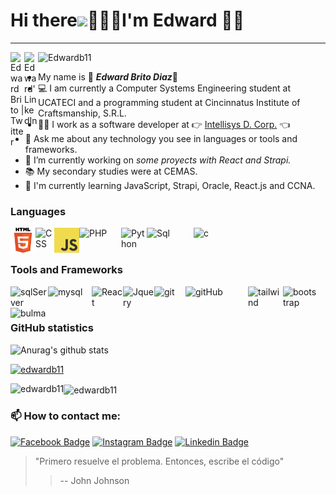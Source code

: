 # Hi there<img src="https://media.giphy.com/media/hvRJCLFzcasrR4ia7z/giphy.gif" width="35px">🙍🏻‍♂️I'm Edward 👨‍💻
---
<a href="https://twitter.com/brito_edward11">
  <img align="left" alt="Edward Brito | Twitter" width="22px" src="https://raw.githubusercontent.com/peterthehan/peterthehan/master/assets/twitter.svg" />
</a>

<a href="https://www.linkedin.com/in/edward-brito-diaz-b60909179/">
  <img align="left" alt="Edward' LinkedIn" width="22px" src="https://raw.githubusercontent.com/peterthehan/peterthehan/master/assets/linkedin.svg" />
</a>

![Edwardb11](https://komarev.com/ghpvc/?username=edwardb11&label=Profile%20views&color=0e75b6&style=flat)


- My name is :crown: ***Edward Brito Diaz***:crown:  <br>
- :computer: I am currently a Computer Systems Engineering student at UCATECI and a programming student at Cincinnatus Institute of Craftsmanship, S.R.L.<br>
- 👨‍💻 I work as a software developer at 👉 [Intellisys D. Corp.](https://intellisysdcorp.com) 👈  <br> 
- 💬 Ask me about any technology you see in languages or tools and frameworks.
-  🔭 I’m currently working on *some proyects with React and Strapi.* <br> 
- :books:   My secondary studies were at CEMAS.  <br> 
- 🌱 I'm currently learning JavaScript, Strapi, Oracle, React.js and CCNA.

### Languages
<img align="left" alt="HTML5" width="40px" src="https://raw.githubusercontent.com/github/explore/80688e429a7d4ef2fca1e82350fe8e3517d3494d/topics/html/html.png" />

<img align="left" alt="CSS" width="30px" src="https://upload.wikimedia.org/wikipedia/commons/thumb/d/d5/CSS3_logo_and_wordmark.svg/800px-CSS3_logo_and_wordmark.svg.png" />

<img align="left" alt="JavaScript" width="40px" src="https://raw.githubusercontent.com/github/explore/80688e429a7d4ef2fca1e82350fe8e3517d3494d/topics/javascript/javascript.png" />

<img align="left" alt="PHP" width="67px" src="https://upload.wikimedia.org/wikipedia/commons/thumb/2/27/PHP-logo.svg/1280px-PHP-logo.svg.png" />

<img align="left" alt="Python" width="41px" src="https://www.seekpng.com/png/full/70-701896_python-transparent-background-graphic-design.png" />


<img align="left" alt="Sql" width="75px" src="https://blog.desafiolatam.com/wp-content/uploads/2018/05/sql-logo.png" />

<img align="left" alt="c" width="36px" src="https://upload.wikimedia.org/wikipedia/commons/thumb/1/18/C_Programming_Language.svg/695px-C_Programming_Language.svg.png" />  


<br><br> 

### Tools and Frameworks

<img align="left" alt="sqlServer" width="60px" src="https://datawarehouse.io/wp-content/uploads/2020/04/MSSQL.png" />  

<img align="left" alt="mysql" width="70px" src="https://d1.awsstatic.com/asset-repository/products/amazon-rds/1024px-MySQL.ff87215b43fd7292af172e2a5d9b844217262571.png" />  

<img align="left" alt="React" width="50px" src="https://upload.wikimedia.org/wikipedia/commons/thumb/4/47/React.svg/1200px-React.svg.png" />

<img align="left" alt="Jquery" width="50px" src="https://icon-library.com/images/jquery-icon-png/jquery-icon-png-27.jpg"/>  

<img align="left" alt="git" width="50px" src="https://upload.wikimedia.org/wikipedia/commons/thumb/3/3f/Git_icon.svg/1024px-Git_icon.svg.png" />  

<img align="left" alt="gitHub" width="100px" src="https://clipart.info/images/ccovers/1499794873github-logo-png.png" />  

<img align="left" alt="tailwind" width="56px" src="https://btihen.me/post_ruby_rails/rails_6_1_tailwind_2_0_alpinejs/featured.png"/>  

<img align="left" alt="bootstrap" width="56px" src="https://seocom.agency/wp-content/uploads/2019/02/bootstrap-stack.png"/>  

<img align="left" alt="bulma" width="100px" src="https://bulma.io/images/bulma-logo.png"/>  


<br><br> 

### GitHub statistics
  ![Anurag's github stats](https://github-readme-stats.vercel.app/api?username=Edwardb11&theme=default&show_icons=true)

<p align="left"> <a href="https://github.com/ryo-ma/github-profile-trophy"><img src="https://github-profile-trophy.vercel.app/?username=edwardb11" alt="edwardb11" /></a> </p>

<p><img align="left" src="https://github-readme-stats.vercel.app/api/top-langs?username=edwardb11&show_icons=true&locale=en&layout=compact" alt="edwardb11" /></p> 

<p><img align="center" src="https://github-readme-streak-stats.herokuapp.com/?user=edwardb11&" alt="edwardb11" /></p>

### 📫 How to contact me:

[![Facebook Badge](https://img.shields.io/badge/-EdwardBrito-blue?style=flat-square&logo=Facebook&logoColor=white&link=https://www.facebook.com/EdwardBritoDiaz/)](https://www.facebook.com/EdwardBritoDiaz/) 
[![Instagram Badge](https://img.shields.io/badge/-EdwardBrito-brightgreen?style=flat-square&logo=Instagram&logoColor=white&link=https://www.instagram.com/brito_edward11/)](https://www.instagram.com/brito_edward11/)
[![Linkedin Badge](https://img.shields.io/badge/-EdwardBrito-blue?style=flat-square&logo=Linkedin&logoColor=white&link=https://www.linkedin.com/in/edward-brito-diaz-b60909179/)](https://www.linkedin.com/in/edward-brito-diaz-b60909179/)
<br>

> "Primero resuelve el problema. Entonces, escribe el código"
>>-- John Johnson

<!--
**Edwardb11/Edwardb11** is a ✨ _special_ ✨ repository because its `README.md` (this file) appears on your GitHub profile.

Here are some ideas to get you started:

- 🔭 I’m currently working on my repository
- 🌱 I’m currently learning to manage my github
- 👯 I’m looking to collaborate on a project
- 🤔 I’m looking for help with ...
- 💬 Ask me about ...
- 📫 How to reach me: ...
- 😄 Pronouns: ...
- ⚡ Fun fact: ...
-->
